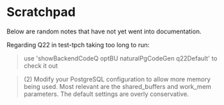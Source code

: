 Scratchpad
==========

Below are random notes that have not yet went into documentation.

Regarding Q22 in test-tpch taking too long to run:

> use 'showBackendCodeQ optBU naturalPgCodeGen q22Default' to check it out

> (2) Modify your PostgreSQL configuration to allow more memory being
> used. Most relevant are the shared_buffers and work_mem parameters. The
> default settings are overly conservative.
